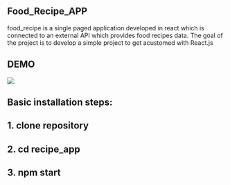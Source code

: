 ## Food_Recipe_APP
  food_recipe is a single paged application developed in react which is connected to an external API which provides food recipes data. The goal of the project is to develop a simple project to get acustomed with React.js

## DEMO 
![](Project_GIF.gif)

## Basic installation steps: 

## 1. clone repository
## 2. cd recipe_app
## 3. npm start

